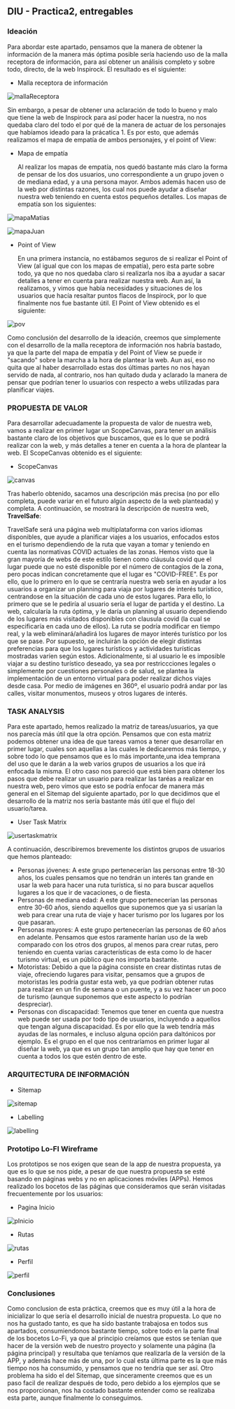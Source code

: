 ## DIU - Practica2, entregables

### Ideación 

  Para abordar este apartado, pensamos que la manera de obtener la información de la manera más óptima posible sería haciendo uso de la malla receptora de información, para así obtener un análisis completo y sobre todo, directo, de la web Inspirock. El resultado es el siguiente:
* Malla receptora de información 

![mallaReceptora](feedback_grid.png)

  Sin embargo, a pesar de obtener una aclaración de todo lo bueno y malo que tiene la web de Inspirock para así poder hacer la nuestra, no nos quedaba claro del todo el por qué de la manera de actuar de los personajes que habíamos ideado para la prácatica 1. Es por esto, que además realizamos el mapa de empatía de ambos personajes, y el point of View:
  
* Mapa de empatía

  Al realizar los mapas de empatía, nos quedó bastante más claro la forma de pensar de los dos usuarios, uno correspondiente a un grupo joven o de mediana edad, y a una persona mayor. Ambos además hacen uso de la web por distintas razones, los cual nos puede ayudar a diseñar nuestra web teniendo en cuenta estos pequeños detalles. Los mapas de empatía son los siguientes:
  
![mapaMatias](mapa_empatía_MatiasGomez.png)

![mapaJuan](Mapa_Empatia_Juan.png)

* Point of View 

  En una primera instancia, no estábamos seguros de si realizar el Point of View (al igual que con los mapas de empatía), pero esta parte sobre todo, ya que no nos quedaba claro si realizarla nos iba a ayudar a sacar detalles a tener en cuenta para realizar nuestra web. Aun así, la realizamos, y vimos que había necesidades y situaciones de los usuarios que hacía resaltar puntos flacos de Inspirock, por lo que finalmente nos fue bastante útil. El Point of View obtenido es el siguiente:
  
![pov](POV.png)


  Como conclusión del desarrollo de la ideación, creemos que simplemente con el desarrollo de la malla receptora de información nos habría bastado, ya que la parte del mapa de empatía y del Point of View se puede ir "sacando" sobre la marcha a la hora de plantear la web. Aun así, eso no quita que al haber desarrollado estas dos últimas partes no nos hayan servido de nada, al contrario, nos han quitado duda y aclarado la manera de pensar que podrían tener lo usuarios con respecto a webs utilizadas para planificar viajes. 

### PROPUESTA DE VALOR

  Para desarrollar adecuadamente la propuesta de valor de nuestra web, vamos a realizar en primer lugar un ScopeCanvas, para tener un análisis bastante claro de los objetivos que buscamos, que es lo que se podrá realizar con la web, y más detalles a tener en cuenta a la hora de plantear la web. El ScopeCanvas obtenido es el siguiente:
  
* ScopeCanvas

![canvas](ScopeCanvas.png)

  Tras haberlo obtenido, sacamos una descripción más precisa (no por ello completa, puede variar en el futuro algún aspecto de la web planteada) y completa. A continuación, se mostrará la descripción de nuestra web, **TravelSafe**:
  
  TravelSafe será una página web multiplataforma con varios idiomas disponibles, que ayude a planificar viajes a los usuarios, enfocados estos en el turismo dependiendo de la ruta que vayan a tomar y teniendo en cuenta las normativas COVID actuales de las zonas. Hemos visto que la gran mayoría de webs de este estilo tienen como cláusula covid que el lugar puede que no esté disponible por el número de contagios de la zona, pero pocas indican concretamente que el lugar es "COVID-FREE". Es por ello, que lo primero en lo que se centraría nuestra web sería en ayudar a los usuarios a organizar un planning para viaja por lugares de interés turístico, centrandose en la situación de cada uno de estos lugares. Para ello, lo primero que se le pediría al usuario sería el lugar de partida y el destino. La web, calcularía la ruta óptima, y le daría un planning al usuario dependiendo de los lugares más visitados disponibles con clausula covid (la cual se especificaría en cada uno de ellos). La ruta se podría modificar en tiempo real, y la web eliminará/añadirá los lugares de mayor interés turístico por los que se pase. Por supuesto, se incluirán la opción de elegir distintas preferencias para que los lugares turísticos y actividades turísticas mostradas varíen según estos. Adicionalmente, si al usuario le es imposible viajar a su destino turístico deseado, ya sea por restriccciones legales o simplemente por cuestiones personales o de salud, se plantea la implementación de un entorno virtual para poder realizar dichos viajes desde casa. Por medio de imágenes en 360º, el usuario podrá andar por las calles, visitar monumentos, museos y otros lugares de interés.

### TASK ANALYSIS

  Para este apartado, hemos realizado la matriz de tareas/usuarios, ya que nos parecía más útil que la otra opción. Pensamos que con esta matriz podemos obtener una idea de que tareas vamos a tener que desarrollar en primer lugar, cuales son aquellas a las cuales le dedicaremos más tiempo, y sobre todo lo que pensamos que es lo más importante,una idea temprana del uso que le darán a la web varios grupos de usuarios a los que irá enfocada la misma. 
  El otro caso nos pareció que está bien para obtener los pasos que debe realizar un usuario para realizar las taréas a realizar en nuestra web, pero vimos que esto se podría enfocar de manera más general en el Sitemap del siguiente apartado, por lo que decidimos que el desarrollo de la matriz nos sería bastante más útil que el flujo del usuario/tarea.
  
* User Task Matrix 

![usertaskmatrix](usertask_matrix.png)

  A continuación, describiremos brevemente los distintos grupos de usuarios que hemos planteado:
  
* Personas jóvenes: A este grupo pertenecerían las personas entre 18-30 años, los cuales pensamos que no tendrán un interés tan grande en usar la web para hacer una ruta turística, si no para buscar aquellos lugares a los que ir de vacaciones, o de fiesta. 
* Personas de mediana edad: A este grupo pertenecerían las personas entre 30-60 años, siendo aquellos que suponemos que ya si usarían la web para crear una ruta de viaje y hacer turismo por los lugares por los que pasaran.
* Personas mayores:  A este grupo pertenecerían las personas de 60 años en adelante. Pensamos que estos raramente harían uso de la web comparado con los otros dos grupos, al menos para crear rutas, pero teniendo en cuenta varias características de esta como lo de hacer turismo virtual, es un público que nos importa bastante.
* Motoristas: Debido a que la página consiste en crear distintas rutas de viaje, ofreciendo lugares para visitar, pensamos que a grupos de motoristas les podría gustar esta web, ya que podrían obtener rutas para realizar en un fin de semana o un puente, y a su vez hacer un poco de turismo (aunque suponemos que este aspecto lo podrían despreciar).
* Personas con discapacidad: Tenemos que tener en cuenta que nuestra web puede ser usada por todo tipo de usuarios, incluyendo a aquellos que tengan alguna discapacidad. Es por ello que la web tendría más ayudas de las normales, e incluso alguna opción para daltónicos por ejemplo. Es el grupo en el que nos centraríamos en primer lugar al diseñar la web, ya que es un grupo tan amplio que hay que tener en cuenta a todos los que estén dentro de este.


### ARQUITECTURA DE INFORMACIÓN

* Sitemap 

![sitemap](Sitemap.png)

* Labelling

![labelling](labelling.png)


### Prototipo Lo-FI Wireframe 

Los prototipos se nos exigen que sean de la app de nuestra propuesta, ya que es lo que se nos pide, a pesar de que nuestra propuesta se esté basando en páginas webs y no en aplicaciones móviles (APPs). Hemos realizado los bocetos de las páginas que consideramos que serán visitadas frecuentemente por los usuarios:

* Pagina Inicio

![pInicio](layout-PaginaInicio.png)


* Rutas

![rutas](layout-Rutas.png)


* Perfil

![perfil](layout-Perfil.png)


### Conclusiones  

Como conclusion de esta práctica, creemos que es muy útil a la hora de inicializar lo que sería el desarrollo inicial de nuestra propuesta. Lo que no nos ha gustado tanto, es que ha sido bastante trabajosa en todos sus apartados, consumiendonos bastante tiempo, sobre todo en la parte final de los bocetos Lo-Fi, ya que al principio creíamos que estos se tenían que hacer de la versión web de nuestro proyecto y solamente una página (la página principal) y resultaba que teníamos que realizarla de la versión de la APP, y además hace más de una, por lo cual esta última parte es la que más tiempo nos ha consumido, y pensamos que no tendría que ser así. Otro problema ha sido el del Sitemap, que sinceramente creemos que es un paso facil de realizar después de todo, pero debido a los ejemplos que se nos proporcionan, nos ha costado bastante entender como se realizaba esta parte, aunque finalmente lo conseguimos.
